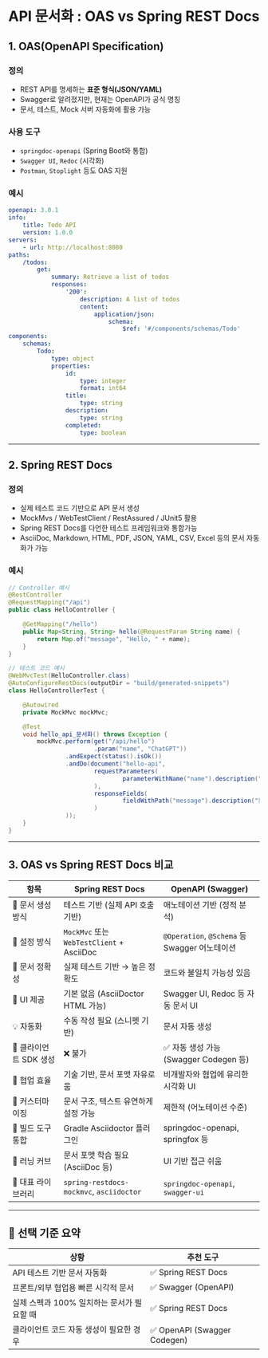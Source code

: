 # API 문서화 : OAS vs Spring REST Docs

## 1. OAS(OpenAPI Specification)

### 정의
- REST API를 명세하는 **표준 형식(JSON/YAML)**
- Swagger로 알려졌지만, 현재는 OpenAPI가 공식 명칭
- 문서, 테스트, Mock 서버 자동화에 활용 가능

### 사용 도구
- `springdoc-openapi` (Spring Boot와 통합)
- `Swagger UI`, `Redoc` (시각화)
- `Postman`, `Stoplight` 등도 OAS 지원

### 예시
```yaml
openapi: 3.0.1
info:
    title: Todo API
    version: 1.0.0
servers:
    - url: http://localhost:8080
paths:
    /todos:
        get:
            summary: Retrieve a list of todos
            responses:
                '200':
                    description: A list of todos
                    content:
                        application/json:
                            schema:
                                $ref: '#/components/schemas/Todo'
components:
    schemas:
        Todo:
            type: object
            properties:
                id:
                    type: integer
                    format: int64
                title:
                    type: string
                description:
                    type: string
                completed:
                    type: boolean
```
---
## 2. Spring REST Docs

### 정의
- 실제 테스트 코드 기반으로 API 문서 생성
- MockMvs / WebTestClient / RestAssured / JUnit5 활용
- Spring REST Docs를 다언한 테스트 프레임워크와 통합가능
- AsciiDoc, Markdown, HTML, PDF, JSON, YAML, CSV, Excel 등의 문서 자동화가 가능

### 예시
```java
// Controller 예시
@RestController
@RequestMapping("/api")
public class HelloController {

    @GetMapping("/hello")
    public Map<String, String> hello(@RequestParam String name) {
        return Map.of("message", "Hello, " + name);
    }
}

// 테스트 코드 예시
@WebMvcTest(HelloController.class)
@AutoConfigureRestDocs(outputDir = "build/generated-snippets")
class HelloControllerTest {

    @Autowired
    private MockMvc mockMvc;

    @Test
    void hello_api_문서화() throws Exception {
        mockMvc.perform(get("/api/hello")
                        .param("name", "ChatGPT"))
                .andExpect(status().isOk())
                .andDo(document("hello-api",
                        requestParameters(
                                parameterWithName("name").description("사용자 이름")
                        ),
                        responseFields(
                                fieldWithPath("message").description("환영 메시지")
                        )
                ));
    }
}
```
---
## 3. OAS vs Spring REST Docs 비교

| 항목 | Spring REST Docs | OpenAPI (Swagger) |
|------|------------------|--------------------|
| 📌 문서 생성 방식 | 테스트 기반 (실제 API 호출 기반) | 애노테이션 기반 (정적 분석) |
| 🔧 설정 방식 | `MockMvc` 또는 `WebTestClient` + AsciiDoc | `@Operation`, `@Schema` 등 Swagger 어노테이션 |
| 🧪 문서 정확성 | 실제 테스트 기반 → 높은 정확도 | 코드와 불일치 가능성 있음 |
| 🎨 UI 제공 | 기본 없음 (AsciiDoctor HTML 가능) | Swagger UI, Redoc 등 자동 문서 UI |
| 💡 자동화 | 수동 작성 필요 (스니펫 기반) | 문서 자동 생성 |
| 🔁 클라이언트 SDK 생성 | ❌ 불가 | ✅ 자동 생성 가능 (Swagger Codegen 등) |
| 💬 협업 효율 | 기술 기반, 문서 포맷 자유로움 | 비개발자와 협업에 유리한 시각화 UI |
| 🧩 커스터마이징 | 문서 구조, 텍스트 유연하게 설정 가능 | 제한적 (어노테이션 수준) |
| 📁 빌드 도구 통합 | Gradle Asciidoctor 플러그인 | springdoc-openapi, springfox 등 |
| 🧠 러닝 커브 | 문서 포맷 학습 필요 (AsciiDoc 등) | UI 기반 접근 쉬움 |
| 🧰 대표 라이브러리 | `spring-restdocs-mockmvc`, `asciidoctor` | `springdoc-openapi`, `swagger-ui` |
---

## 📎 선택 기준 요약

| 상황 | 추천 도구 |
|------|-----------|
| API 테스트 기반 문서 자동화 | ✅ Spring REST Docs |
| 프론트/외부 협업용 빠른 시각적 문서 | ✅ Swagger (OpenAPI) |
| 실제 스펙과 100% 일치하는 문서가 필요할 때 | ✅ Spring REST Docs |
| 클라이언트 코드 자동 생성이 필요한 경우 | ✅ OpenAPI (Swagger Codegen) |